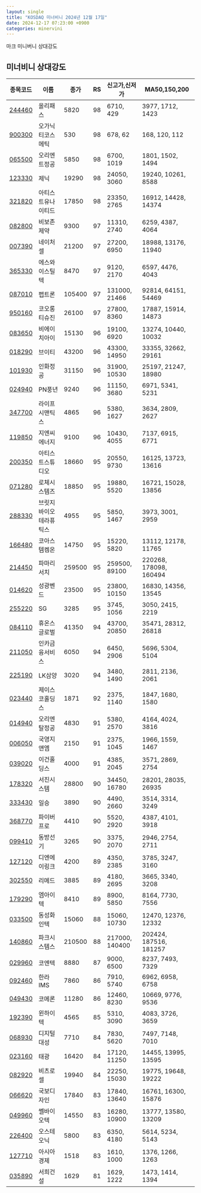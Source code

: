 ```yaml
---
layout: single
title: "KOSDAQ 미너비니 2024년 12월 17일"
date: 2024-12-17 07:23:00 +0900
categories: minervini
---
```

마크 미니버니 상대강도
## 미너비니 상대강도

|종목코드|이름|종가|RS|신고가,신저가|MA50,150,200|
|------|---|---|--|---------|------------|
|[244460](https://finance.daum.net/quotes/A244460)|올리패스|5820|98|6710, 429|3977, 1712, 1423|
|[900300](https://finance.daum.net/quotes/A900300)|오가닉티코스메틱|530|98|678, 62|168, 120, 112|
|[065500](https://finance.daum.net/quotes/A065500)|오리엔트정공|5850|98|6700, 1019|1801, 1502, 1494|
|[123330](https://finance.daum.net/quotes/A123330)|제닉|19290|98|24050, 3060|19240, 10261, 8588|
|[321820](https://finance.daum.net/quotes/A321820)|아티스트유나이티드|17850|98|23350, 2765|16912, 14428, 14374|
|[082800](https://finance.daum.net/quotes/A082800)|비보존 제약|9300|97|11310, 2740|6259, 4387, 4064|
|[007390](https://finance.daum.net/quotes/A007390)|네이처셀|21200|97|27200, 6950|18988, 13176, 11940|
|[365330](https://finance.daum.net/quotes/A365330)|에스와이스틸텍|8470|97|9120, 2170|6597, 4476, 4043|
|[087010](https://finance.daum.net/quotes/A087010)|펩트론|105400|97|131000, 21466|92814, 64151, 54469|
|[950160](https://finance.daum.net/quotes/A950160)|코오롱티슈진|26100|97|27800, 8360|17887, 15914, 14873|
|[083650](https://finance.daum.net/quotes/A083650)|비에이치아이|15130|96|19100, 6920|13274, 10440, 10032|
|[018290](https://finance.daum.net/quotes/A018290)|브이티|43200|96|43300, 14950|33355, 32662, 29161|
|[101930](https://finance.daum.net/quotes/A101930)|인화정공|31150|96|31900, 10530|25197, 21247, 18980|
|[024940](https://finance.daum.net/quotes/A024940)|PN풍년|9240|96|11150, 3680|6971, 5341, 5231|
|[347700](https://finance.daum.net/quotes/A347700)|라이프시맨틱스|4865|96|5380, 1627|3634, 2809, 2627|
|[119850](https://finance.daum.net/quotes/A119850)|지엔씨에너지|9100|96|10430, 4055|7137, 6915, 6771|
|[200350](https://finance.daum.net/quotes/A200350)|아티스트스튜디오|18660|95|20550, 9730|16125, 13723, 13616|
|[071280](https://finance.daum.net/quotes/A071280)|로체시스템즈|18850|95|19880, 5520|16721, 15028, 13856|
|[288330](https://finance.daum.net/quotes/A288330)|브릿지바이오테라퓨틱스|4955|95|5850, 1467|3973, 3001, 2959|
|[166480](https://finance.daum.net/quotes/A166480)|코아스템켐온|14750|95|15220, 5820|13112, 12178, 11765|
|[214450](https://finance.daum.net/quotes/A214450)|파마리서치|259500|95|259500, 89100|220268, 178098, 160494|
|[014620](https://finance.daum.net/quotes/A014620)|성광벤드|23500|95|23800, 10150|16830, 14356, 13545|
|[255220](https://finance.daum.net/quotes/A255220)|SG|3285|95|3745, 1056|3050, 2415, 2219|
|[084110](https://finance.daum.net/quotes/A084110)|휴온스글로벌|41350|94|43700, 20850|35471, 28312, 26818|
|[211050](https://finance.daum.net/quotes/A211050)|인카금융서비스|6050|94|6450, 2906|5696, 5304, 5104|
|[225190](https://finance.daum.net/quotes/A225190)|LK삼양|3020|94|3480, 1490|2811, 2136, 2061|
|[023440](https://finance.daum.net/quotes/A023440)|제이스코홀딩스|1871|92|2375, 1140|1847, 1680, 1580|
|[014940](https://finance.daum.net/quotes/A014940)|오리엔탈정공|4830|91|5380, 2570|4164, 4024, 3816|
|[006050](https://finance.daum.net/quotes/A006050)|국영지앤엠|2150|91|2375, 1045|1966, 1559, 1467|
|[039020](https://finance.daum.net/quotes/A039020)|이건홀딩스|4000|91|4385, 2045|3571, 2869, 2754|
|[178320](https://finance.daum.net/quotes/A178320)|서진시스템|28800|90|34450, 16780|28201, 28035, 26935|
|[333430](https://finance.daum.net/quotes/A333430)|일승|3890|90|4490, 2660|3514, 3314, 3249|
|[368770](https://finance.daum.net/quotes/A368770)|파이버프로|4410|90|5520, 2920|4387, 4101, 3918|
|[099410](https://finance.daum.net/quotes/A099410)|동방선기|3265|90|3375, 2070|2946, 2754, 2711|
|[127120](https://finance.daum.net/quotes/A127120)|디엔에이링크|4200|89|4350, 2385|3785, 3247, 3160|
|[302550](https://finance.daum.net/quotes/A302550)|리메드|3885|89|4180, 2695|3665, 3340, 3208|
|[179290](https://finance.daum.net/quotes/A179290)|엠아이텍|8410|89|8900, 5850|8164, 7730, 7556|
|[033500](https://finance.daum.net/quotes/A033500)|동성화인텍|15060|88|15060, 10730|12470, 12376, 12332|
|[140860](https://finance.daum.net/quotes/A140860)|파크시스템스|210500|88|217000, 140400|202424, 187516, 181257|
|[029960](https://finance.daum.net/quotes/A029960)|코엔텍|8880|87|9000, 6500|8237, 7493, 7329|
|[092460](https://finance.daum.net/quotes/A092460)|한라IMS|7860|86|7910, 5740|6962, 6958, 6758|
|[049430](https://finance.daum.net/quotes/A049430)|코메론|11280|86|12460, 8230|10669, 9776, 9536|
|[192390](https://finance.daum.net/quotes/A192390)|윈하이텍|4565|85|5310, 3090|4083, 3726, 3659|
|[068930](https://finance.daum.net/quotes/A068930)|디지털대성|7710|84|7830, 5620|7497, 7148, 7010|
|[023160](https://finance.daum.net/quotes/A023160)|태광|16420|84|17120, 11250|14455, 13995, 13595|
|[082920](https://finance.daum.net/quotes/A082920)|비츠로셀|19940|84|22250, 15030|19775, 19648, 19222|
|[066620](https://finance.daum.net/quotes/A066620)|국보디자인|17840|83|17840, 13640|16761, 16300, 15876|
|[049960](https://finance.daum.net/quotes/A049960)|쎌바이오텍|14550|83|16280, 10900|13777, 13580, 13209|
|[226400](https://finance.daum.net/quotes/A226400)|오스테오닉|5800|83|6350, 4180|5614, 5234, 5143|
|[127710](https://finance.daum.net/quotes/A127710)|아시아경제|1518|83|1610, 1000|1376, 1266, 1263|
|[035890](https://finance.daum.net/quotes/A035890)|서희건설|1629|81|1629, 1222|1473, 1414, 1394|


